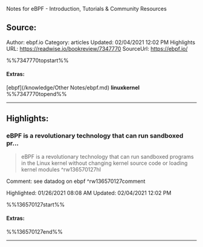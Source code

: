 Notes for eBPF - Introduction, Tutorials & Community Resources

## Source:
Author: ebpf.io
Category: articles
Updated: 02/04/2021 12:02 PM
Highlights URL: https://readwise.io/bookreview/7347770
SourceUrl: https://ebpf.io/

%%7347770topstart%%
#### Extras:
[ebpf](/knowledge/Other Notes/ebpf.md) **linuxkernel**
%%7347770topend%%


 
-----
 ## Highlights:

### eBPF is a revolutionary technology that can run sandboxed pr...
>eBPF is a revolutionary technology that can run sandboxed programs in the Linux kernel without changing kernel source code or loading kernel modules ^rw136570127hl

Comment: see datadog on ebpf ^rw136570127comment

Highlighted: 01/26/2021 08:08 AM
Updated: 02/04/2021 12:02 PM

%%136570127start%%
#### Extras:

%%136570127end%%



------

